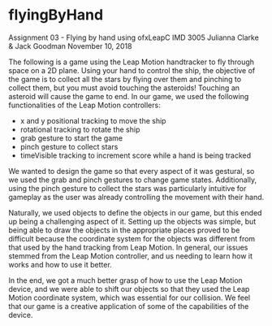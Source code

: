 # flyingByHand
Assignment 03 - Flying by hand using ofxLeapC
IMD 3005
Julianna Clarke & Jack Goodman
November 10, 2018

The following is a game using the Leap Motion handtracker to fly through space on a 2D plane. Using your hand to control the ship, the objective of the game is to collect all the stars by flying over them and pinching to collect them, but you must avoid touching the asteroids! Touching an asteroid will cause the game to end. In our game, we used the following functionalities of the Leap Motion controllers:

- x and y positional tracking to move the ship
- rotational tracking to rotate the ship
- grab gesture to start the game
- pinch gesture to collect stars
- timeVisible tracking to increment score while a hand is being tracked

We wanted to design the game so that every aspect of it was gestural, so we used the grab and pinch gestures to change game states. Additionally, using the pinch gesture to collect the stars was particularly intuitive for gameplay as the user was already controlling the movement with their hand. 

Naturally, we used objects to define the objects in our game, but this ended up being a challenging aspect of it. Setting up the objects was simple, but being able to draw the objects in the appropriate places proved to be difficult because the coordinate system for the objects was different from that used by the hand tracking from Leap Motion. In general, our issues stemmed from the Leap Motion controller, and us needing to learn how it works and how to use it better.

In the end, we got a much better grasp of how to use the Leap Motion device, and we were able to shift our objects so that they used the Leap Motion coordinate system, which was essential for our collision. We feel that our game is a creative application of some of the capabilities of the device.
